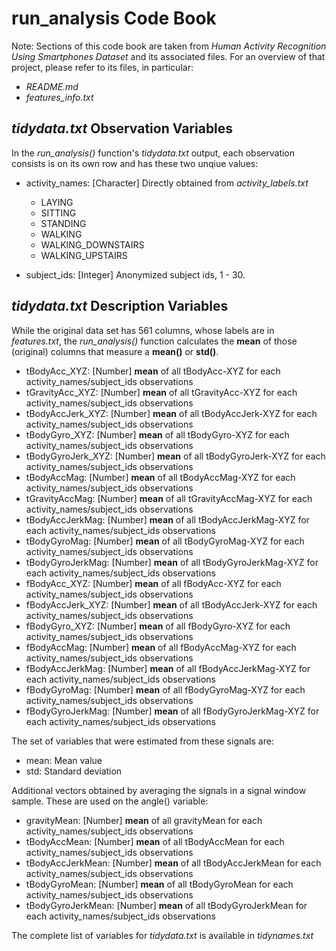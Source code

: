 run_analysis Code Book
======================

Note: Sections of this code book are taken from *Human Activity Recognition Using Smartphones Dataset* and its associated files.  For an overview of that project, please refer to its files, in particular:
- *README.md*
- *features_info.txt*

*tidydata.txt* Observation Variables
------------------------------------

In the *run_analysis()* function's *tidydata.txt* output, each observation consists is on its own row and has these
two unqiue values:

- activity_names: [Character] Directly obtained from *activity_labels.txt*

  - LAYING
  - SITTING
  - STANDING
  - WALKING
  - WALKING_DOWNSTAIRS
  - WALKING_UPSTAIRS

- subject_ids: [Integer] Anonymized subject ids, 1 - 30.
 

*tidydata.txt* Description Variables
------------------------------------

While the original data set has 561 columns, whose labels are in *features.txt*, the *run_analysis()* function calculates the **mean** of those (original) columns that measure a **mean()** or **std()**.

- tBodyAcc_XYZ: [Number] **mean** of all tBodyAcc-XYZ for each activity_names/subject_ids observations
- tGravityAcc_XYZ: [Number] **mean** of all tGravityAcc-XYZ for each activity_names/subject_ids observations
- tBodyAccJerk_XYZ: [Number] **mean** of all tBodyAccJerk-XYZ for each activity_names/subject_ids observations
- tBodyGyro_XYZ: [Number] **mean** of all tBodyGyro-XYZ for each activity_names/subject_ids observations
- tBodyGyroJerk_XYZ: [Number] **mean** of all tBodyGyroJerk-XYZ for each activity_names/subject_ids observations
- tBodyAccMag: [Number] **mean** of all tBodyAccMag-XYZ for each activity_names/subject_ids observations
- tGravityAccMag: [Number] **mean** of all tGravityAccMag-XYZ for each activity_names/subject_ids observations
- tBodyAccJerkMag: [Number] **mean** of all tBodyAccJerkMag-XYZ for each activity_names/subject_ids observations
- tBodyGyroMag: [Number] **mean** of all tBodyGyroMag-XYZ for each activity_names/subject_ids observations
- tBodyGyroJerkMag: [Number] **mean** of all tBodyGyroJerkMag-XYZ for each activity_names/subject_ids observations
- fBodyAcc_XYZ: [Number] **mean** of all fBodyAcc-XYZ for each activity_names/subject_ids observations
- fBodyAccJerk_XYZ: [Number] **mean** of all tBodyAccJerk-XYZ for each activity_names/subject_ids observations
- fBodyGyro_XYZ: [Number] **mean** of all fBodyGyro-XYZ for each activity_names/subject_ids observations
- fBodyAccMag: [Number] **mean** of all fBodyAccMag-XYZ for each activity_names/subject_ids observations
- fBodyAccJerkMag: [Number] **mean** of all fBodyAccJerkMag-XYZ for each activity_names/subject_ids observations
- fBodyGyroMag: [Number] **mean** of all fBodyGyroMag-XYZ for each activity_names/subject_ids observations
- fBodyGyroJerkMag: [Number] **mean** of all fBodyGyroJerkMag-XYZ for each activity_names/subject_ids observations

The set of variables that were estimated from these signals are: 

- mean: Mean value
- std: Standard deviation

Additional vectors obtained by averaging the signals in a signal window sample. These are used on the angle() variable:

- gravityMean: [Number] **mean** of all gravityMean for each activity_names/subject_ids observations
- tBodyAccMean: [Number] **mean** of all tBodyAccMean for each activity_names/subject_ids observations
- tBodyAccJerkMean: [Number] **mean** of all tBodyAccJerkMean for each activity_names/subject_ids observations
- tBodyGyroMean: [Number] **mean** of all tBodyGyroMean for each activity_names/subject_ids observations
- tBodyGyroJerkMean: [Number] **mean** of all tBodyGyroJerkMean for each activity_names/subject_ids observations

The complete list of variables for *tidydata.txt* is available in *tidynames.txt*
